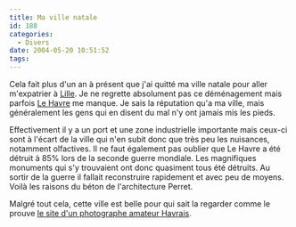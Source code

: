 ```yaml
---
title: Ma ville natale
id: 188
categories:
  - Divers
date: 2004-05-20 10:51:52
tags:
---
```


Cela fait plus d'un an à présent que j'ai quitté ma ville natale pour aller m'expatrier à [Lille](http://www.mairie-lille.fr/ "Ville de Lille"). Je ne regrette absolument pas ce déménagement mais parfois [Le Havre](http://www.ville-lehavre.fr/ "Le Havre, toutes voiles dehors") me manque. Je sais la réputation qu'a ma ville, mais généralement les gens qui en disent du mal n'y ont jamais mis les pieds.

Effectivement il y a un port et une zone industrielle importante mais ceux-ci sont à l'écart de la ville qui n'en subit donc que très peu les nuisances, notamment olfactives. Il ne faut également pas oublier que Le Havre a été détruit à 85% lors de la seconde guerre mondiale. Les magnifiques monuments qui s'y trouvaient ont donc quasiment tous été détruits. Au sortir de la guerre il fallait reconstruire rapidement et avec peu de moyens. Voilà les raisons du béton de l'architecture Perret.

Malgré tout cela, cette ville est belle pour qui sait la regarder comme le prouve [le site d'un photographe amateur Havrais](http://www.photosmaville.com/ "Photos Ma Ville").